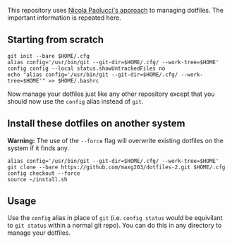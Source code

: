 This repository uses [Nicola Paolucci's approach](https://developer.atlassian.com/blog/2016/02/best-way-to-store-dotfiles-git-bare-repo/) to managing dotfiles. The important information is repeated here.

## Starting from scratch
``` shell
git init --bare $HOME/.cfg
alias config='/usr/bin/git --git-dir=$HOME/.cfg/ --work-tree=$HOME'
config config --local status.showUntrackedFiles no
echo "alias config='/usr/bin/git --git-dir=$HOME/.cfg/ --work-tree=$HOME'" >> $HOME/.bashrc
```
Now manage your dotfiles just like any other repository except that you should now use the `config` alias instead of `git`.

## Install these dotfiles on another system

**Warning:** The use of the `--force` flag will overwrite existing dotfiles on the system if it finds any.
``` shell
alias config='/usr/bin/git --git-dir=$HOME/.cfg/ --work-tree=$HOME'
git clone --bare https://github.com/maxg203/dotfiles-2.git $HOME/.cfg
config checkout --force
source ~/install.sh
```

## Usage
Use the `config` alias in place of `git` (i.e. `config status` would be equivilant to `git status` within a normal git repo). You can do this in any directory to manage your dotfiles.
